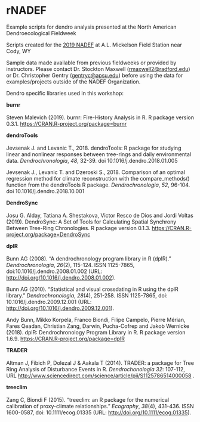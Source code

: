 # rNADEF
Example scripts for dendro analysis presented at the North American Dendroecological Fieldweek

Scripts created for the [2019 NADEF](https://sites.google.com/view/nadef/past-fieldweeks/2019) at A.L. Mickelson Field Station near Cody, WY

Sample data made available from previous fieldweeks or provided by instructors. Please contact Dr. Stockton Maxwell (rmaxwell2@radford.edu) or Dr. Christopher Gentry (gentryc@apsu.edu) before using the data for examples/projects outside of the NADEF Organization. 

Dendro specific libraries used in this workshop:

**burnr**<br></br>
Steven Malevich (2019). burnr: Fire-History Analysis in R. R package version 0.3.1. https://CRAN.R-project.org/package=burnr

**dendroTools**<br></br>
Jevsenak J. and Levanic T., 2018. dendroTools: R package for studying linear and nonlinear responses between tree-rings and daily environmental data. _Dendrochronologia_, *48*, 32-39. doi 10.1016/j.dendro.2018.01.005

Jevsenak J., Levanic T. and Dzeroski S., 2018. Comparison of an optimal regression method for climate reconstruction with the compare_methods() function from the dendroTools R package. _Dendrochronologia_, *52*, 96-104.
doi 10.1016/j.dendro.2018.10.001

**DendroSync**<br></br>
Josu G. Alday, Tatiana A. Shestakova, Victor Resco de Dios and Jordi Voltas (2019). DendroSync: A Set of Tools for Calculating Spatial Synchrony Between Tree-Ring Chronologies. R package version 0.1.3.
https://CRAN.R-project.org/package=DendroSync

**dplR**<br></br>
Bunn AG (2008). “A dendrochronology program library in R (dplR).” _Dendrochronologia_, *26*(2), 115-124. ISSN 1125-7865, doi:10.1016/j.dendro.2008.01.002 (URL: http://doi.org/10.1016/j.dendro.2008.01.002).

Bunn AG (2010). “Statistical and visual crossdating in R using the dplR library.” _Dendrochronologia_, *28*(4), 251-258. ISSN 1125-7865, doi: 10.1016/j.dendro.2009.12.001 (URL: http://doi.org/10.1016/j.dendro.2009.12.001).

Andy Bunn, Mikko Korpela, Franco Biondi, Filipe Campelo, Pierre Mérian, Fares Qeadan, Christian Zang, Darwin, Pucha-Cofrep and Jakob Wernicke (2018). dplR: Dendrochronology Program Library in R. R package version 1.6.9.
https://CRAN.R-project.org/package=dplR
  
**TRADER**<br></br>
Altman J, Fibich P, Dolezal J & Aakala T (2014). TRADER: a package for Tree Ring Analysis of Disturbance Events in R. _Dendrochonologia_ *32*: 107-112, URL http://www.sciencedirect.com/science/article/pii/S1125786514000058 .

**treeclim**<br></br>
Zang C, Biondi F (2015). “treeclim: an R package for the numerical calibration of proxy-climate relationships.” _Ecography_, *38*(4), 431-436. ISSN 1600-0587, doi: 10.1111/ecog.01335 (URL: http://doi.org/10.1111/ecog.01335).